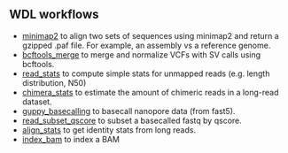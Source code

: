 ## WDL workflows

- [minimap2](minimap2) to align two sets of sequences using minimap2 and return a gzipped .paf file. For example, an assembly vs a reference genome. 
- [bcftools_merge](bcftools_merge) to merge and normalize VCFs with SV calls using bcftools.
- [read_stats](read_stats) to compute simple stats for unmapped reads (e.g. length distribution, N50)
- [chimera_stats](chimera_stats) to estimate the amount of chimeric reads in a long-read dataset.
- [guppy_basecalling](guppy_basecalling) to basecall nanopore data (from fast5).
- [read_subset_qscore](read_subset_qscore) to subset a basecalled fastq by qscore.
- [align_stats](align_stats) to get identity stats from long reads.
- [index_bam](index_bam) to index a BAM
